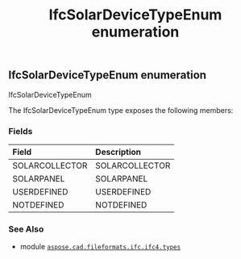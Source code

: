 ﻿---
title: IfcSolarDeviceTypeEnum enumeration
second_title: Aspose.CAD for Python via .NET API References
description: 
type: docs
weight: 3520
url: /aspose.cad.fileformats.ifc.ifc4.types/ifcsolardevicetypeenum/
is_root: false
---

## IfcSolarDeviceTypeEnum enumeration

IfcSolarDeviceTypeEnum



The IfcSolarDeviceTypeEnum type exposes the following members:

### Fields
| Field | Description |
| :- | :- |
| SOLARCOLLECTOR | SOLARCOLLECTOR |
| SOLARPANEL | SOLARPANEL |
| USERDEFINED | USERDEFINED |
| NOTDEFINED | NOTDEFINED |



### See Also
* module [`aspose.cad.fileformats.ifc.ifc4.types`](..)
